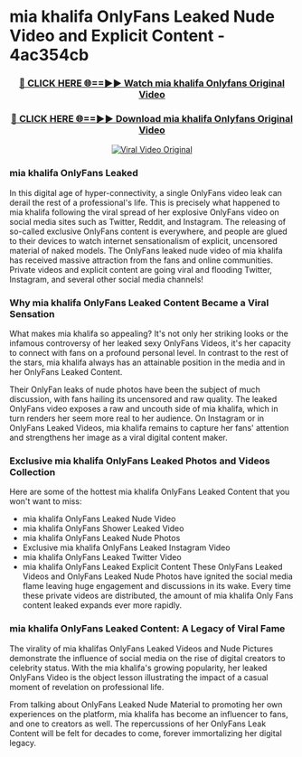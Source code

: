 # mia khalifa OnlyFans Leaked Nude Video and Explicit Content - 4ac354cb

<div align="center">

### [🔴 CLICK HERE 🌐==►► Watch mia khalifa Onlyfans Original Video](https://aff.leakpic.com/?utm_medium=9dac6e3e92780789e695eb65dc45befdb20081c8&utm_campaign=Link_for_leakpic_com)

### [🔴 CLICK HERE 🌐==►► Download mia khalifa Onlyfans Original Video](https://aff.leakpic.com/?utm_medium=9dac6e3e92780789e695eb65dc45befdb20081c8&utm_campaign=Link_for_leakpic_com)

[![Viral Video Original](https://i.ibb.co.com/xMMVF88/686577567.gif)](https://aff.leakpic.com/?utm_medium=9dac6e3e92780789e695eb65dc45befdb20081c8&utm_campaign=Link_for_leakpic_com)

</div>

### mia khalifa OnlyFans Leaked
In this digital age of hyper-connectivity, a single OnlyFans video leak can derail the rest of a professional's life. This is precisely what happened to mia khalifa following the viral spread of her explosive OnlyFans video on social media sites such as Twitter, Reddit, and Instagram. The releasing of so-called exclusive OnlyFans content is everywhere, and people are glued to their devices to watch internet sensationalism of explicit, uncensored material of naked models. 
The OnlyFans leaked nude video of mia khalifa has received massive attraction from the fans and online communities. Private videos and explicit content are going viral and flooding Twitter, Instagram, and several other social media channels!

### Why mia khalifa OnlyFans Leaked Content Became a Viral Sensation
What makes mia khalifa so appealing? It's not only her striking looks or the infamous controversy of her leaked sexy OnlyFans Videos, it's her capacity to connect with fans on a profound personal level. In contrast to the rest of the stars, mia khalifa always has an attainable position in the media and in her OnlyFans Leaked Content.

Their OnlyFan leaks of nude photos have been the subject of much discussion, with fans hailing its uncensored and raw quality. The leaked OnlyFans video exposes a raw and uncouth side of mia khalifa, which in turn renders her seem more real to her audience. On Instagram or in OnlyFans Leaked Videos, mia khalifa remains to capture her fans' attention and strengthens her image as a viral digital content maker.

### Exclusive mia khalifa OnlyFans Leaked Photos and Videos Collection
Here are some of the hottest mia khalifa OnlyFans Leaked Content that you won't want to miss:
- mia khalifa OnlyFans Leaked Nude Video
- mia khalifa OnlyFans Shower Leaked Video
- mia khalifa OnlyFans Leaked Nude Photos
- Exclusive mia khalifa OnlyFans Leaked Instagram Video
- mia khalifa OnlyFans Leaked Twitter Video
- mia khalifa OnlyFans Leaked Explicit Content
These OnlyFans Leaked Videos and OnlyFans Leaked Nude Photos have ignited the social media flame leaving huge engagement and discussions in its wake. Every time these private videos are distributed, the amount of mia khalifa Only Fans content leaked expands ever more rapidly.

### mia khalifa OnlyFans Leaked Content: A Legacy of Viral Fame
The virality of mia khalifas OnlyFans Leaked Videos and Nude Pictures demonstrate the influence of social media on the rise of digital creators to celebrity status. With the mia khalifa's growing popularity, her leaked OnlyFans Video is the object lesson illustrating the impact of a casual moment of revelation on professional life.

From talking about OnlyFans Leaked Nude Material to promoting her own experiences on the platform, mia khalifa has become an influencer to fans, and one to creators as well. The repercussions of her OnlyFans Leak Content will be felt for decades to come, forever immortalizing her digital legacy.
